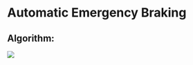 # Automatic Emergency Braking

## Algorithm:
[![](https://mermaid.ink/img/pako:eNpdkcFugzAMhl_Fyrl9AQ6bWli1y3opN8LBIgYiQYISR1OFePclwCZWH6LE-fz7TzyLxioSmegcTj2UhTQQ41Jpo7mG8_kNvlFzlRZorYP8cgeHCh2M5D12VG8VK5Dw61yWOQSjyIEBT401yr8v0mzcNULwJL-yefUgo2C0HJVt275o5itUzJ_oIYn2NKhdmXtHvrfxnEz96wN7FMdOH1XpdNfFSvJsp_oFM3albkc_wcQW7HTDL7Z-4_b3PVv-8MBdL92JkxjJjahV_OU5MVJwTyNJkcWtohbDwFJIs0QUA9vH0zQiYxfoJMKkkKnQGOcziqzFwccsKR0dfm2TWwe4_AB6EI2o)](https://mermaid.live/edit#pako:eNpdkcFugzAMhl_Fyrl9AQ6bWli1y3opN8LBIgYiQYISR1OFePclwCZWH6LE-fz7TzyLxioSmegcTj2UhTQQ41Jpo7mG8_kNvlFzlRZorYP8cgeHCh2M5D12VG8VK5Dw61yWOQSjyIEBT401yr8v0mzcNULwJL-yefUgo2C0HJVt275o5itUzJ_oIYn2NKhdmXtHvrfxnEz96wN7FMdOH1XpdNfFSvJsp_oFM3albkc_wcQW7HTDL7Z-4_b3PVv-8MBdL92JkxjJjahV_OU5MVJwTyNJkcWtohbDwFJIs0QUA9vH0zQiYxfoJMKkkKnQGOcziqzFwccsKR0dfm2TWwe4_AB6EI2o)